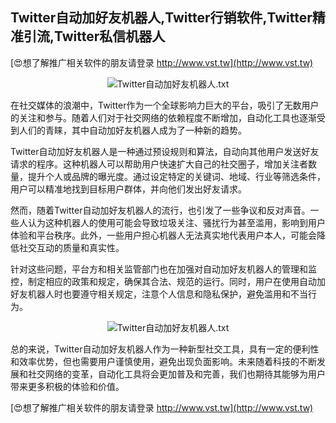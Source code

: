 ## **Twitter自动加好友机器人,Twitter行销软件,Twitter精准引流,Twitter私信机器人**

[😍想了解推广相关软件的朋友请登录 http://www.vst.tw](http://www.vst.tw)

 <center><img src="https://vst.tw/MP4/tuiguang/png/6.png" alt="Twitter自动加好友机器人.txt"></center>

在社交媒体的浪潮中，Twitter作为一个全球影响力巨大的平台，吸引了无数用户的关注和参与。随着人们对于社交网络的依赖程度不断增加，自动化工具也逐渐受到人们的青睐，其中自动加好友机器人成为了一种新的趋势。

Twitter自动加好友机器人是一种通过预设规则和算法，自动向其他用户发送好友请求的程序。这种机器人可以帮助用户快速扩大自己的社交圈子，增加关注者数量，提升个人或品牌的曝光度。通过设定特定的关键词、地域、行业等筛选条件，用户可以精准地找到目标用户群体，并向他们发出好友请求。

然而，随着Twitter自动加好友机器人的流行，也引发了一些争议和反对声音。一些人认为这种机器人的使用可能会导致垃圾关注、骚扰行为甚至滥用，影响到用户体验和平台秩序。此外，一些用户担心机器人无法真实地代表用户本人，可能会降低社交互动的质量和真实性。

针对这些问题，平台方和相关监管部门也在加强对自动加好友机器人的管理和监控，制定相应的政策和规定，确保其合法、规范的运行。同时，用户在使用自动加好友机器人时也要遵守相关规定，注意个人信息和隐私保护，避免滥用和不当行为。

 <center><img src="https://vst.tw/MP4/tuiguang/png/4.png" alt="Twitter自动加好友机器人.txt"></center>

总的来说，Twitter自动加好友机器人作为一种新型社交工具，具有一定的便利性和效率优势，但也需要用户谨慎使用，避免出现负面影响。未来随着科技的不断发展和社交网络的变革，自动化工具将会更加普及和完善，我们也期待其能够为用户带来更多积极的体验和价值。

[😍想了解推广相关软件的朋友请登录 http://www.vst.tw](http://www.vst.tw)



